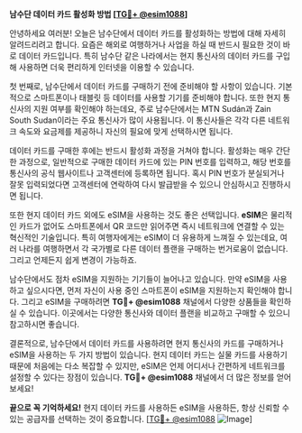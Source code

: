 **남수단 데이터 카드 활성화 방법 [[TG💪+ @esim1088](https://t.me/s/esim1088)]**

안녕하세요 여러분! 오늘은 남수단에서 데이터 카드를 활성화하는 방법에 대해 자세히 알려드리려고 합니다. 요즘은 해외로 여행하거나 사업을 하실 때 반드시 필요한 것이 바로 데이터 카드입니다. 특히 남수단 같은 나라에서는 현지 통신사의 데이터 카드를 구입해 사용하면 더욱 편리하게 인터넷을 이용할 수 있습니다.

첫 번째로, 남수단에서 데이터 카드를 구매하기 전에 준비해야 할 사항이 있습니다. 기본적으로 스마트폰이나 태블릿 등 데이터를 사용할 기기를 준비해야 합니다. 또한 현지 통신사의 지원 여부를 확인해야 하는데요, 주로 남수단에서는 MTN Sudán과 Zain South Sudan이라는 주요 통신사가 많이 사용됩니다. 이 통신사들은 각각 다른 네트워크 속도와 요금제를 제공하니 자신의 필요에 맞게 선택하시면 됩니다.

데이터 카드를 구매한 후에는 반드시 활성화 과정을 거쳐야 합니다. 활성화는 매우 간단한 과정으로, 일반적으로 구매한 데이터 카드에 있는 PIN 번호를 입력하고, 해당 번호를 통신사의 공식 웹사이트나 고객센터에 등록하면 됩니다. 혹시 PIN 번호가 분실되거나 잘못 입력되었다면 고객센터에 연락하여 다시 발급받을 수 있으니 안심하시고 진행하시면 됩니다.

또한 현지 데이터 카드 외에도 eSIM을 사용하는 것도 좋은 선택입니다. **eSIM**은 물리적인 카드가 없어도 스마트폰에서 QR 코드만 읽어주면 즉시 네트워크에 연결할 수 있는 혁신적인 기술입니다. 특히 여행자에게는 eSIM이 더 유용하게 느껴질 수 있는데요, 여러 나라를 여행하면서 각 국가별로 다른 데이터 플랜을 구매하는 번거로움이 없습니다. 그리고 언제든지 쉽게 변경이 가능하죠.

남수단에서도 점차 eSIM을 지원하는 기기들이 늘어나고 있습니다. 만약 eSIM을 사용하고 싶으시다면, 먼저 자신이 사용 중인 스마트폰이 eSIM을 지원하는지 확인해야 합니다. 그리고 eSIM을 구매하려면 **TG💪+ @esim1088** 채널에서 다양한 상품들을 확인하실 수 있습니다. 이곳에서는 다양한 통신사와 데이터 플랜을 비교하고 구매할 수 있으니 참고하시면 좋습니다.

결론적으로, 남수단에서 데이터 카드를 사용하려면 현지 통신사의 카드를 구매하거나 eSIM을 사용하는 두 가지 방법이 있습니다. 현지 데이터 카드는 실물 카드를 사용하기 때문에 처음에는 다소 복잡할 수 있지만, eSIM은 언제 어디서나 간편하게 네트워크를 설정할 수 있다는 장점이 있습니다. **TG💪+ @esim1088** 채널에서 더 많은 정보를 얻어보세요!

**끝으로 꼭 기억하세요!** 현지 데이터 카드를 사용하든 eSIM을 사용하든, 항상 신뢰할 수 있는 공급자를 선택하는 것이 중요합니다. [[TG💪+ @esim1088](https://t.me/s/esim1088) ![Image](https://i.postimg.cc/Y0z9fWf4/image.png)]